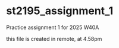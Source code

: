 # st2195_assignment_1
Practice assignment 1 for 2025 W40A

this file is created in remote, at 4.58pm

